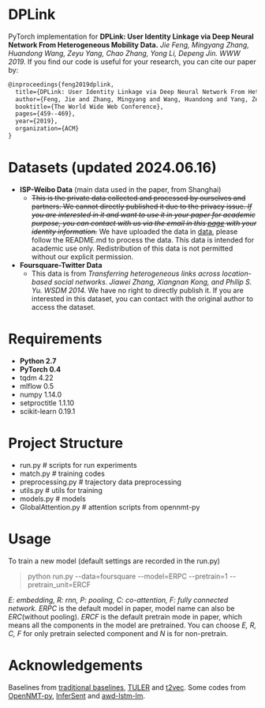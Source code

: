 # DPLink

PyTorch implementation  for **DPLink: User Identity Linkage via Deep Neural Network From Heterogeneous Mobility Data.** *Jie Feng, Mingyang Zhang, Huandong Wang, Zeyu Yang, Chao Zhang, Yong Li, Depeng Jin. WWW 2019.* If you find our code is useful for your research, you can cite our paper by:
```latex
@inproceedings{feng2019dplink,
  title={DPLink: User Identity Linkage via Deep Neural Network From Heterogeneous Mobility Data},
  author={Feng, Jie and Zhang, Mingyang and Wang, Huandong and Yang, Zeyu and Zhang, Chao and Li, Yong and Jin, Depeng},
  booktitle={The World Wide Web Conference},
  pages={459--469},
  year={2019},
  organization={ACM}
}
```

# Datasets (updated 2024.06.16)
- **ISP-Weibo Data** (main data used in the paper, from Shanghai)
	- ~~This is the private data collected and processed by ourselves and partners. We cannot directly published it due to the privacy issue. *If you are interested in it and want to use it in your paper for academic purpose, you can contact with us via the email in this [page](http://fi.ee.tsinghua.edu.cn/~liyong/) with your identity information.*~~ We have uploaded the data in [data](./data/), please follow the README.md to process the data. This data is intended for academic use only. Redistribution of this data is not permitted without our explicit permission.
- **Foursquare-Twitter Data**
	- This data is  from *Transferring heterogeneous links across location-based social networks.  Jiawei Zhang, Xiangnan Kong, and Philip S. Yu. WSDM 2014.* We have no right to directly publish it. If you are interested in this dataset, you can contact with the original author to access the dataset.

# Requirements
- **Python 2.7**
- **PyTorch 0.4**
- tqdm 4.22
- mlflow 0.5
- numpy 1.14.0
- setproctitle 1.1.10
- scikit-learn 0.19.1

# Project Structure
- run.py # scripts for run experiments
- match.py # training codes
- preprocessing.py # trajectory data preprocessing
- utils.py # utils for training
- models.py # models
- GlobalAttention.py # attention scripts from opennmt-py

# Usage
To train a new model (default settings are recorded in the run.py)

> python run.py --data=foursquare --model=ERPC --pretrain=1 --pretrain_unit=ERCF

*E: embedding, R: rnn, P: pooling, C: co-attention, F: fully connected network.* *ERPC* is the default model in paper, model name can also be *ERC*(without pooling). *ERCF* is the default pretrain mode in paper, which means all the components in the model are pretrained. You can choose *E, R, C, F* for only pretrain selected component and *N* is for non-pretrain.

# Acknowledgements
Baselines from [traditional baselines](https://github.com/whd14/De-anonymization-of-Mobility-Trajectories), [TULER](https://github.com/gcooq/TUL) and [t2vec](https://github.com/boathit/t2vec). Some codes from [OpenNMT-py](https://github.com/OpenNMT/OpenNMT-py), [InferSent](https://github.com/facebookresearch/InferSent) and [awd-lstm-lm](https://github.com/salesforce/awd-lstm-lm).
